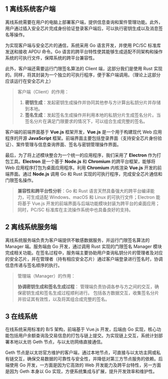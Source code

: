 ## 1 离线系统客户端

离线系统需要在用户的电脑上部署客户端，提供信息查询和案件管理功能。此外，用户通过插入安全芯片完成身份验证登录客户端后，可以执行密钥生成以及消息签名等操作。

为实现客户端与安全芯片的通信，系统采用 Go 语言开发，并使用 PC/SC 标准库发送和接收 APDU 命令。Go 语言的跨平台特性使其能够生成适配不同架构和操作系统的可执行文件，保障系统的跨平台兼容性。

此外，客户端还需要运行门限签名算法的 Client 端，这部分我们是使用 Rust 实现的。同样，将其封装为一个独立的可执行程序，便于客户端调用。（理论上这部分应该运行在安全芯片上）

> 客户端（Client）的作用：
> 1. **密钥生成**：发起密钥生成操作并协同其他参与方计算出私钥分片并存储到本地。
> 2. **签名生成**：发起签名生成操作并利用本地的私钥分片生成签名分片。当签名分片在满足门限要求的情况下，可以组合生成完整的签名。

客户端的前端界面基于 **Vue.js** 框架开发，**Vue.js** 是一个用于构建现代 Web 应用程序的开源 **JavaScript** 框架。前端界面主要包括登录界面（支持安全芯片身份验证）、案件管理与信息查询界面、签名与密钥管理操作界面。

最后，为了将上述模块整合为一个统一的应用程序，我们采用了 **Electron** 作为打包工具。**Electron** 是一个基于 **Node.js** 和 **Chromium** 的跨平台框架，能够将 Web 应用程序打包为桌面应用程序。利用 **Chromium** 内核渲染 **Vue.js** 开发的前端界面。通过 **Node.js** 调用 Go 和 Rust 实现的可执行程序，完成安全芯片通信和门限签名操作。

> **兼容性和跨平台性分析**：Go 和 Rust 语言天然具备强大的跨平台编译能力，可生成适配 Windows、macOS 和 Linux 的可执行文件；Electron 能将基于 Vue.js 开发的前端界面与后端功能模块封装为跨平台的桌面应用；同时，PC/SC 标准库在主流操作系统中也具备良好的支持。

## 2 离线系统服务端

离线系统服务端负责为客户端提供不敏感数据服务，并运行门限签名算法的 Manager 端。服务端由 Go 开发，通过调用 Rust 实现的门限签名 Manager 模块完成相关功能。在签名过程中，服务端主要协助用户查询私钥分片的管理者及对应的安全芯片，并在管理者（持有相应安全芯片）通过客户端登录进行签名时，协调信息传递与签名顺序的执行。

> 管理端（Manager）的作用：
> 
> **协调密钥生成和签名生成过程**： 管理端负责协调各参与方之间的交互，确保密钥生成和签名生成过程顺利进行。 包括各方数据交互，收集签名分片并验证其有效性，以及将其组合成完整的签名。
## 3 在线系统

在线系统采用标准的 B/S 架构，前端基于 Vue.js 开发，后端由 Go 实现，核心功能包括用户余额查询及交易信息的打包与链上提交。为实现链上交互，系统计划部署本地以太坊 Geth 节点，与以太坊网络直接通信。

Geth 节点是以太坊官方维护的客户端，通过本地节点，可直接与以太坊主网或私有链交互，确保交易数据的可靠性与安全性，并降低对第三方节点服务的依赖。后端使用 Go 开发，一方面是因为它高效的 Web 开发能力及跨平台特性，另一方面是因为 Geth 本身以 Go 实现，方便系统集成与扩展，提升开发效率和维护性。

